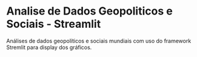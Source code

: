# Analise de Dados Geopoliticos e Sociais - Streamlit
 Análises de dados geopolíticos e sociais mundiais com uso do framework Stremlit para display dos gráficos.
